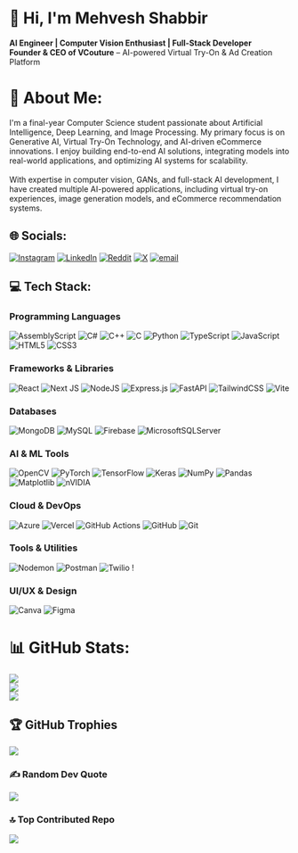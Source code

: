 # 👋 Hi, I'm Mehvesh Shabbir  
 **AI Engineer | Computer Vision Enthusiast | Full-Stack Developer**  
 **Founder & CEO of VCouture** – AI-powered Virtual Try-On & Ad Creation Platform 


# 💫 About Me:
I'm a final-year Computer Science student passionate about Artificial Intelligence, Deep Learning, and Image Processing. My primary focus is on Generative AI, Virtual Try-On Technology, and AI-driven eCommerce innovations. I enjoy building end-to-end AI solutions, integrating models into real-world applications, and optimizing AI systems for scalability.<br><br>With expertise in computer vision, GANs, and full-stack AI development, I have created multiple AI-powered applications, including virtual try-on experiences, image generation models, and eCommerce recommendation systems.

## 🌐 Socials:
[![Instagram](https://img.shields.io/badge/Instagram-%23E4405F.svg?logo=Instagram&logoColor=white)](https://instagram.com/https://www.instagram.com/emesh.e?igsh=d2d5dWJhN2ZkM3Rm) [![LinkedIn](https://img.shields.io/badge/LinkedIn-%230077B5.svg?logo=linkedin&logoColor=white)](https://linkedin.com/in/https://www.linkedin.com/in/mehvesh-shabbir-368702296) [![Reddit](https://img.shields.io/badge/Reddit-%23FF4500.svg?logo=Reddit&logoColor=white)](https://reddit.com/user/Mehvesh) [![X](https://img.shields.io/badge/X-black.svg?logo=X&logoColor=white)](https://x.com/MehveshShabbir) [![email](https://img.shields.io/badge/Email-D14836?logo=gmail&logoColor=white)](mailto:mahveshabbir@gmail.com) 


## 💻 Tech Stack:
### **Programming Languages**  
![AssemblyScript](https://img.shields.io/badge/assembly%20script-%23000000.svg?style=plastic&logo=assemblyscript&logoColor=white)  ![C#](https://img.shields.io/badge/c%23-%23239120.svg?style=plastic&logo=csharp&logoColor=white)  ![C++](https://img.shields.io/badge/c++-%2300599C.svg?style=plastic&logo=c%2B%2B&logoColor=white)  ![C](https://img.shields.io/badge/c-%2300599C.svg?style=plastic&logo=c&logoColor=white)  ![Python](https://img.shields.io/badge/python-3670A0?style=plastic&logo=python&logoColor=ffdd54)  ![TypeScript](https://img.shields.io/badge/typescript-%23007ACC.svg?style=plastic&logo=typescript&logoColor=white)  ![JavaScript](https://img.shields.io/badge/javascript-%23323330.svg?style=plastic&logo=javascript&logoColor=%23F7DF1E)  ![HTML5](https://img.shields.io/badge/html5-%23E34F26.svg?style=plastic&logo=html5&logoColor=white)  ![CSS3](https://img.shields.io/badge/css3-%231572B6.svg?style=plastic&logo=css3&logoColor=white)  

### **Frameworks & Libraries**  
![React](https://img.shields.io/badge/react-%2320232a.svg?style=plastic&logo=react&logoColor=%2361DAFB)  ![Next JS](https://img.shields.io/badge/Next-black?style=plastic&logo=next.js&logoColor=white)  ![NodeJS](https://img.shields.io/badge/node.js-6DA55F?style=plastic&logo=node.js&logoColor=white)  ![Express.js](https://img.shields.io/badge/express.js-%23404d59.svg?style=plastic&logo=express&logoColor=%2361DAFB)  ![FastAPI](https://img.shields.io/badge/FastAPI-005571?style=plastic&logo=fastapi)  ![TailwindCSS](https://img.shields.io/badge/tailwindcss-%2338B2AC.svg?style=plastic&logo=tailwind-css&logoColor=white)  ![Vite](https://img.shields.io/badge/vite-%23646CFF.svg?style=plastic&logo=vite&logoColor=white)  

### **Databases**  
![MongoDB](https://img.shields.io/badge/MongoDB-%234ea94b.svg?style=plastic&logo=mongodb&logoColor=white)  ![MySQL](https://img.shields.io/badge/mysql-4479A1.svg?style=plastic&logo=mysql&logoColor=white)  ![Firebase](https://img.shields.io/badge/firebase-a08021?style=plastic&logo=firebase&logoColor=ffcd34)  ![MicrosoftSQLServer](https://img.shields.io/badge/Microsoft%20SQL%20Server-CC2927?style=plastic&logo=microsoft%20sql%20server&logoColor=white)  

### **AI & ML Tools**  
![OpenCV](https://img.shields.io/badge/opencv-%23white.svg?style=plastic&logo=opencv&logoColor=white)  ![PyTorch](https://img.shields.io/badge/PyTorch-%23EE4C2C.svg?style=plastic&logo=PyTorch&logoColor=white)  ![TensorFlow](https://img.shields.io/badge/TensorFlow-%23FF6F00.svg?style=plastic&logo=TensorFlow&logoColor=white)  ![Keras](https://img.shields.io/badge/Keras-%23D00000.svg?style=plastic&logo=Keras&logoColor=white)  ![NumPy](https://img.shields.io/badge/numpy-%23013243.svg?style=plastic&logo=numpy&logoColor=white)  ![Pandas](https://img.shields.io/badge/pandas-%23150458.svg?style=plastic&logo=pandas&logoColor=white)  ![Matplotlib](https://img.shields.io/badge/Matplotlib-%23ffffff.svg?style=plastic&logo=Matplotlib&logoColor=black)  ![nVIDIA](https://img.shields.io/badge/nVIDIA-%2376B900.svg?style=plastic&logo=nVIDIA&logoColor=white)  

### **Cloud & DevOps**  
![Azure](https://img.shields.io/badge/azure-%230072C6.svg?style=plastic&logo=microsoftazure&logoColor=white)    ![Vercel](https://img.shields.io/badge/vercel-%23000000.svg?style=plastic&logo=vercel&logoColor=white)     ![GitHub Actions](https://img.shields.io/badge/github%20actions-%232671E5.svg?style=plastic&logo=githubactions&logoColor=white)  ![GitHub](https://img.shields.io/badge/github-%23121011.svg?style=plastic&logo=github&logoColor=white)  ![Git](https://img.shields.io/badge/git-%23F05033.svg?style=plastic&logo=git&logoColor=white)  

### **Tools & Utilities**  
![Nodemon](https://img.shields.io/badge/NODEMON-%23323330.svg?style=plastic&logo=nodemon&logoColor=%BBDEAD)  ![Postman](https://img.shields.io/badge/Postman-FF6C37?style=plastic&logo=postman&logoColor=white)  ![Twilio](https://img.shields.io/badge/Twilio-F22F46?style=plastic&logo=Twilio&logoColor=white)  !

### **UI/UX & Design**  
![Canva](https://img.shields.io/badge/Canva-%2300C4CC.svg?style=plastic&logo=Canva&logoColor=white)  ![Figma](https://img.shields.io/badge/figma-%23F24E1E.svg?style=plastic&logo=figma&logoColor=white)  


# 📊 GitHub Stats:
![](https://github-readme-stats.vercel.app/api?username=mehveshshabbir&theme=merko&hide_border=false&include_all_commits=true&count_private=true)<br/>
![](https://nirzak-streak-stats.vercel.app/?user=mehveshshabbir&theme=merko&hide_border=false)<br/>
![](https://github-readme-stats.vercel.app/api/top-langs/?username=mehveshshabbir&theme=merko&hide_border=false&include_all_commits=true&count_private=true&layout=compact)

## 🏆 GitHub Trophies
![](https://github-profile-trophy.vercel.app/?username=mehveshshabbir&theme=react&no-frame=true&no-bg=true&margin-w=4)

### ✍️ Random Dev Quote
![](https://quotes-github-readme.vercel.app/api?type=horizontal&theme=radical)

### 🔝 Top Contributed Repo
![](https://github-contributor-stats.vercel.app/api?username=mehveshshabbir&limit=5&theme=merko&combine_all_yearly_contributions=true)


